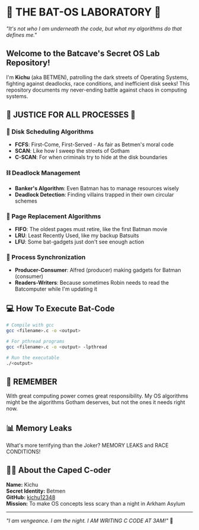 # 🦇 THE BAT-OS LABORATORY 🦇

*"It's not who I am underneath the code, but what my algorithms do that defines me."*

## Welcome to the Batcave's Secret OS Lab Repository!

I'm **Kichu** (aka BETMEN), patrolling the dark streets of Operating Systems, fighting against deadlocks, race conditions, and inefficient disk seeks! This repository documents my never-ending battle against chaos in computing systems.

## 🦇 JUSTICE FOR ALL PROCESSES 🦇

### 💾 Disk Scheduling Algorithms
- **FCFS**: First-Come, First-Served - As fair as Betmen's moral code
- **SCAN**: Like how I sweep the streets of Gotham
- **C-SCAN**: For when criminals try to hide at the disk boundaries

### ⛓️ Deadlock Management
- **Banker's Algorithm**: Even Batman has to manage resources wisely
- **Deadlock Detection**: Finding villains trapped in their own circular schemes

### 📄 Page Replacement Algorithms
- **FIFO**: The oldest pages must retire, like the first Batman movie
- **LRU**: Least Recently Used, like my backup Batsuits
- **LFU**: Some bat-gadgets just don't see enough action

### 🔄 Process Synchronization
- **Producer-Consumer**: Alfred (producer) making gadgets for Batman (consumer)
- **Readers-Writers**: Because sometimes Robin needs to read the Batcomputer while I'm updating it

## 💻 How To Execute Bat-Code

```bash
# Compile with gcc
gcc <filename>.c -o <output>

# For pthread programs
gcc <filename>.c -o <output> -lpthread

# Run the executable
./<output>
```

## 🦇 REMEMBER

With great computing power comes great responsibility.
My OS algorithms might be the algorithms Gotham deserves, but not the ones it needs right now.

## 📊 Memory Leaks

What's more terrifying than the Joker? MEMORY LEAKS and RACE CONDITIONS!

## 🦹‍♂️ About the Caped C-oder

**Name:** Kichu  
**Secret Identity:** Betmen  
**GitHub:** [kichu12348](https://github.com/kichu12348)  
**Mission:** To make OS concepts less scary than a night in Arkham Asylum

---

*"I am vengeance. I am the night. I AM WRITING C CODE AT 3AM!"* 🌙

